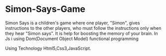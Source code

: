 # Simon-Says-Game
Simon Says is a children's game where one player, "Simon",
gives instructions to the other players,
who must follow the instructions only when they hear "Simon says".
It is help for boosting the memory of your brain.
In Js i  using Dom(Document Object Model) functional programming

Using Technology Html5,Css3,JavaScript.
